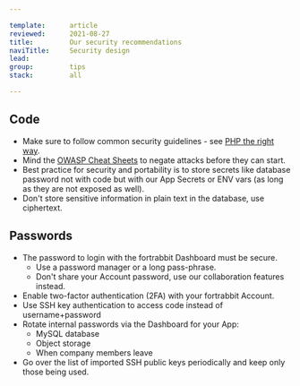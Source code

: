 ```yaml
---

template:      article
reviewed:      2021-08-27
title:         Our security recommendations
naviTitle:     Security design
lead:
group:         tips
stack:         all

---
```


## Code

* Make sure to follow common security guidelines - see [PHP the right way](http://www.phptherightway.com/#security).
* Mind the [OWASP Cheat Sheets](https://www.owasp.org/index.php/OWASP_Cheat_Sheet_Series) to negate attacks before they can start.
* Best practice for security and portability is to store secrets like database password not with code but with our App Secrets or ENV vars (as long as they are not exposed as well).
* Don't store sensitive information in plain text in the database, use ciphertext.

<!--
* It's good practice to perform a security check against the most common attack vectors before going live.

what does this mean in practical terms? I honestly don't know. Provide concrete tips or remove this fluff-->

## Passwords

* The password to login with the fortrabbit Dashboard must be secure.
   * Use a password manager or a long pass-phrase.
   * Don't share your Account password, use our collaboration features instead.
* Enable two-factor authentication (2FA) with your fortrabbit Account.
* Use SSH key authentication to access code instead of username+password
* Rotate internal passwords via the Dashboard for your App:
    * MySQL database
    * Object storage
    * When company members leave
* Go over the list of imported SSH public keys periodically and keep only those being used.
